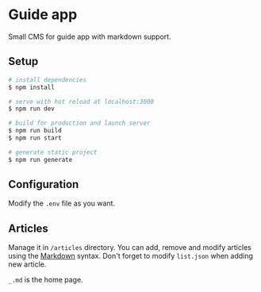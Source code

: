 # Guide app

Small CMS for guide app with markdown support.


## Setup

```bash
# install dependencies
$ npm install

# serve with hot reload at localhost:3000
$ npm run dev

# build for production and launch server
$ npm run build
$ npm run start

# generate static project
$ npm run generate
```

## Configuration

Modify the `.env` file as you want.

## Articles

Manage it in `/articles` directory. You can add, remove and modify articles using the [Markdown](https://www.markdownguide.org/) syntax. Don't forget to modify `list.json` when adding new article.

`_.md` is the home page.

